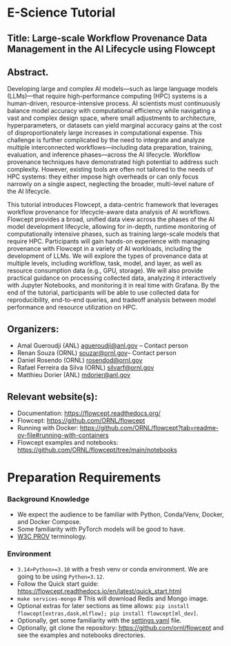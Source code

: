 # E-Science Tutorial

## Title: Large-scale Workflow Provenance Data Management in the AI Lifecycle using Flowcept

## Abstract. 

Developing large and complex AI models—such as large language models (LLMs)—that require high-performance computing (HPC) systems is a human-driven, resource-intensive process. AI scientists must continuously balance model accuracy with computational efficiency while navigating a vast and complex design space, where small adjustments to architecture, hyperparameters, or datasets can yield marginal accuracy gains at the cost of disproportionately large increases in computational expense. This challenge is further complicated by the need to integrate and analyze multiple interconnected workflows—including data preparation, training, evaluation, and inference phases—across the AI lifecycle. Workflow provenance techniques have demonstrated high potential to address such complexity. However, existing tools are often not tailored to the needs of HPC systems: they either impose high overheads or can only focus narrowly on a single aspect, neglecting the broader, multi-level nature of the AI lifecycle.

This tutorial introduces Flowcept, a data-centric framework that leverages workflow provenance for lifecycle-aware data analysis of AI workflows. Flowcept provides a broad, unified data view across the phases of the AI model development lifecycle, allowing for in-depth, runtime monitoring of computationally intensive phases, such as training large-scale models that require HPC. Participants will gain hands-on experience with managing provenance with Flowcept in a variety of AI workloads, including the development of LLMs. We will explore the types of provenance data at multiple levels, including workflow, task, model, and layer, as well as resource consumption data (e.g., GPU, storage). We will also provide practical guidance on processing collected data, analyzing it interactively with Jupyter Notebooks, and monitoring it in real time with Grafana. By the end of the tutorial, participants will be able to use collected data for reproducibility, end-to-end queries, and tradeoff analysis between model performance and resource utilization on HPC.

## Organizers:
- Amal Gueroudji (ANL) agueroudji@anl.gov – Contact person
- Renan Souza (ORNL) souzar@ornl.gov– Contact person
- Daniel Rosendo (ORNL) rosendod@ornl.gov
- Rafael Ferreira da Silva (ORNL) silvarf@ornl.gov
- Matthieu Dorier (ANL) mdorier@anl.gov

## Relevant website(s):
- Documentation: https://flowcept.readthedocs.org/
- Flowcept: https://github.com/ORNL/flowcept
- Running with Docker: https://github.com/ORNL/flowcept?tab=readme-ov-file#running-with-containers 
- Flowcept examples and notebooks: https://github.com/ORNL/flowcept/tree/main/notebooks

# Preparation Requirements

### Background Knowledge

- We expect the audience to be familiar with Python, Conda/Venv, Docker, and Docker Compose.
- Some familiarity with PyTorch models will be good to have.
- [W3C PROV](https://www.w3.org/TR/prov-overview/) terminology.

### Environment

- `3.14>Python>=3.10` with a fresh venv or conda environment. We are going to be using `Python=3.12`.
- Follow the Quick start guide: https://flowcept.readthedocs.io/en/latest/quick_start.html
- `make services-mongo` # This will download Redis and Mongo image.
- Optional extras for later sections as time allows: `pip install flowcept[extras,dask,mlflow]; pip install flowcept[ml_dev]`. 
- Optionally, get some familiarity with the [settings.yaml](https://github.com/ORNL/flowcept/blob/main/resources/sample_settings.yaml) file.
- Optionally, git clone the repository: https://github.com/ornl/flowcept and see the examples and notebooks directories.
